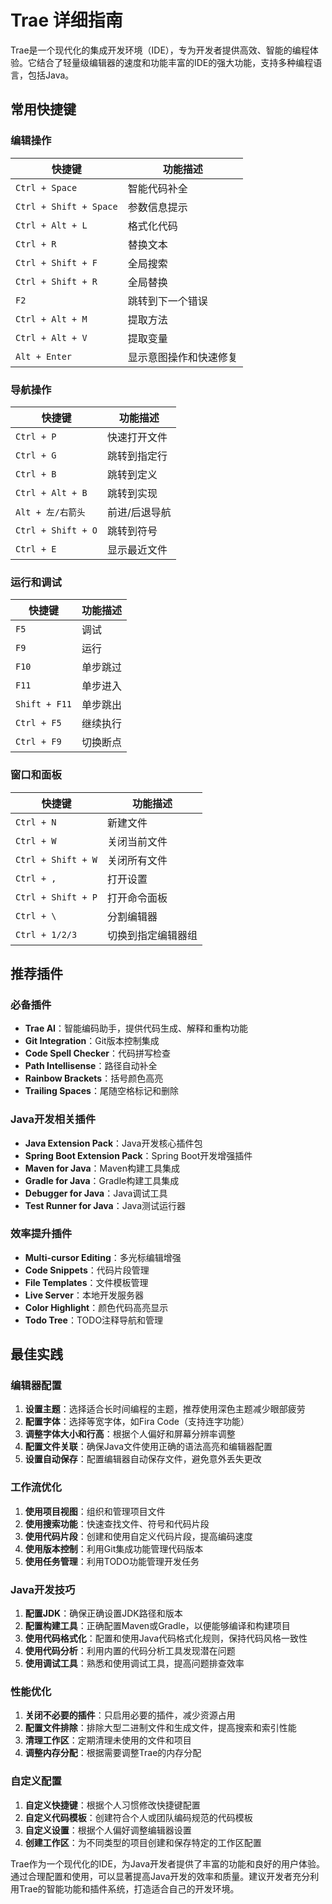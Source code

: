 # Trae 详细指南

Trae是一个现代化的集成开发环境（IDE），专为开发者提供高效、智能的编程体验。它结合了轻量级编辑器的速度和功能丰富的IDE的强大功能，支持多种编程语言，包括Java。

## 常用快捷键

### 编辑操作

| 快捷键 | 功能描述 |
|--------|---------|
| `Ctrl + Space` | 智能代码补全 |
| `Ctrl + Shift + Space` | 参数信息提示 |
| `Ctrl + Alt + L` | 格式化代码 |
| `Ctrl + R` | 替换文本 |
| `Ctrl + Shift + F` | 全局搜索 |
| `Ctrl + Shift + R` | 全局替换 |
| `F2` | 跳转到下一个错误 |
| `Ctrl + Alt + M` | 提取方法 |
| `Ctrl + Alt + V` | 提取变量 |
| `Alt + Enter` | 显示意图操作和快速修复 |

### 导航操作

| 快捷键 | 功能描述 |
|--------|---------|
| `Ctrl + P` | 快速打开文件 |
| `Ctrl + G` | 跳转到指定行 |
| `Ctrl + B` | 跳转到定义 |
| `Ctrl + Alt + B` | 跳转到实现 |
| `Alt + 左/右箭头` | 前进/后退导航 |
| `Ctrl + Shift + O` | 跳转到符号 |
| `Ctrl + E` | 显示最近文件 |

### 运行和调试

| 快捷键 | 功能描述 |
|--------|---------|
| `F5` | 调试 |
| `F9` | 运行 |
| `F10` | 单步跳过 |
| `F11` | 单步进入 |
| `Shift + F11` | 单步跳出 |
| `Ctrl + F5` | 继续执行 |
| `Ctrl + F9` | 切换断点 |

### 窗口和面板

| 快捷键 | 功能描述 |
|--------|---------|
| `Ctrl + N` | 新建文件 |
| `Ctrl + W` | 关闭当前文件 |
| `Ctrl + Shift + W` | 关闭所有文件 |
| `Ctrl + ,` | 打开设置 |
| `Ctrl + Shift + P` | 打开命令面板 |
| `Ctrl + \` | 分割编辑器 |
| `Ctrl + 1/2/3` | 切换到指定编辑器组 |

## 推荐插件

### 必备插件

- **Trae AI**：智能编码助手，提供代码生成、解释和重构功能
- **Git Integration**：Git版本控制集成
- **Code Spell Checker**：代码拼写检查
- **Path Intellisense**：路径自动补全
- **Rainbow Brackets**：括号颜色高亮
- **Trailing Spaces**：尾随空格标记和删除

### Java开发相关插件

- **Java Extension Pack**：Java开发核心插件包
- **Spring Boot Extension Pack**：Spring Boot开发增强插件
- **Maven for Java**：Maven构建工具集成
- **Gradle for Java**：Gradle构建工具集成
- **Debugger for Java**：Java调试工具
- **Test Runner for Java**：Java测试运行器

### 效率提升插件

- **Multi-cursor Editing**：多光标编辑增强
- **Code Snippets**：代码片段管理
- **File Templates**：文件模板管理
- **Live Server**：本地开发服务器
- **Color Highlight**：颜色代码高亮显示
- **Todo Tree**：TODO注释导航和管理

## 最佳实践

### 编辑器配置

1. **设置主题**：选择适合长时间编程的主题，推荐使用深色主题减少眼部疲劳
2. **配置字体**：选择等宽字体，如Fira Code（支持连字功能）
3. **调整字体大小和行高**：根据个人偏好和屏幕分辨率调整
4. **配置文件关联**：确保Java文件使用正确的语法高亮和编辑器配置
5. **设置自动保存**：配置编辑器自动保存文件，避免意外丢失更改

### 工作流优化

1. **使用项目视图**：组织和管理项目文件
2. **使用搜索功能**：快速查找文件、符号和代码片段
3. **使用代码片段**：创建和使用自定义代码片段，提高编码速度
4. **使用版本控制**：利用Git集成功能管理代码版本
5. **使用任务管理**：利用TODO功能管理开发任务

### Java开发技巧

1. **配置JDK**：确保正确设置JDK路径和版本
2. **配置构建工具**：正确配置Maven或Gradle，以便能够编译和构建项目
3. **使用代码格式化**：配置和使用Java代码格式化规则，保持代码风格一致性
4. **使用代码分析**：利用内置的代码分析工具发现潜在问题
5. **使用调试工具**：熟悉和使用调试工具，提高问题排查效率

### 性能优化

1. **关闭不必要的插件**：只启用必要的插件，减少资源占用
2. **配置文件排除**：排除大型二进制文件和生成文件，提高搜索和索引性能
3. **清理工作区**：定期清理未使用的文件和项目
4. **调整内存分配**：根据需要调整Trae的内存分配

### 自定义配置

1. **自定义快捷键**：根据个人习惯修改快捷键配置
2. **自定义代码模板**：创建符合个人或团队编码规范的代码模板
3. **自定义设置**：根据个人偏好调整编辑器设置
4. **创建工作区**：为不同类型的项目创建和保存特定的工作区配置

Trae作为一个现代化的IDE，为Java开发者提供了丰富的功能和良好的用户体验。通过合理配置和使用，可以显著提高Java开发的效率和质量。建议开发者充分利用Trae的智能功能和插件系统，打造适合自己的开发环境。